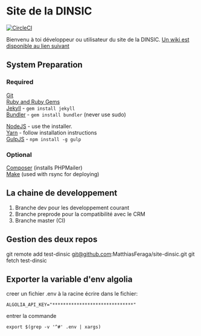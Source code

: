 # Site de la DINSIC

[![CircleCI](https://circleci.com/gh/dinsic-gouv/site-dinsic/tree/production.svg?style=svg)](https://circleci.com/gh/dinsic-gouv/site-dinsic/tree/production)

Bienvenu à toi développeur ou utilisateur du site de la DINSIC.
[Un wiki est disponible au lien suivant](https://github.com/MatthiasFeraga/site-dinsic/wiki)

## System Preparation

### Required
[Git](https://git-scm.com)  
[Ruby and Ruby Gems](https://rvm.io/rvm/install)  
[Jekyll](http://jekyllrb.com/) - `gem install jekyll`  
[Bundler](http://bundler.io/) - `gem install bundler` (never use sudo)  

[NodeJS](http://nodejs.org) - use the installer.  
[Yarn](https://yarnpkg.com/en/docs/install) - follow installation instructions  
[GulpJS](https://github.com/gulpjs/gulp) - `npm install -g gulp` 

### Optional
[Composer](https://getcomposer.org) (installs PHPMailer)  
[Make](https://www.gnu.org/software/make) (used with rsync for deploying)  



## La chaine de developpement

1. Branche dev pour les developpement courant
2. Branche preprode pour la compatibilité avec le CRM
3. Branche master (CI)

## Gestion des deux repos

git remote add test-dinsic git@github.com:MatthiasFeraga/site-dinsic.git
git fetch test-dinsic


## Exporter la variable d'env algolia
creer un fichier .env à la racine
écrire dans le fichier: 

    ALGOLIA_API_KEY="******************************"
    
entrer la commande

    export $(grep -v '^#' .env | xargs)
